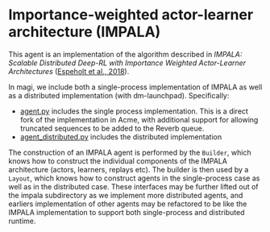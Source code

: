 # Importance-weighted actor-learner architecture (IMPALA)

This agent is an implementation of the algorithm described in _IMPALA: Scalable
Distributed Deep-RL with Importance Weighted Actor-Learner Architectures_
([Espeholt et al., 2018]).

In magi, we include both a single-process implementation of IMPALA as well as
a distributed implementation (with dm-launchpad). Specifically:

* [agent.py](./agent.py) includes the single process implementation. This is a direct
fork of the implementation in Acme, with additional support for allowing truncated
sequences to be added to the Reverb queue.
* [agent_distributed.py](./agent_distributed.py) includes the distributed implementation

The construction of an IMPALA agent is performed by the `Builder`, which knows how to
construct the individual components of the IMPALA architecture (actors, learners, replays etc).
The builder is then used by a `Layout`, which knows how to construct agents in the single-process
case as well as in the distributed case.
These interfaces may be further lifted out of the impala subdirectory as we implement more distributed agents,
and earliers implementation of other agents may be refactored to be like the IMPALA implementation
to support both single-process and distributed runtime.

[Espeholt et al., 2018]: https://arxiv.org/abs/1802.01561
